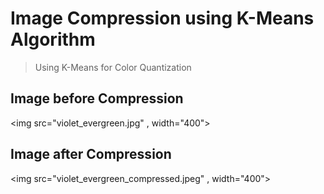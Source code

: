 # Image Compression using K-Means Algorithm  
>Using K-Means for Color Quantization   
  
## Image before Compression  
<img src="violet_evergreen.jpg" , width="400">  
  
## Image after Compression
<img src="violet_evergreen_compressed.jpeg" , width="400">  
